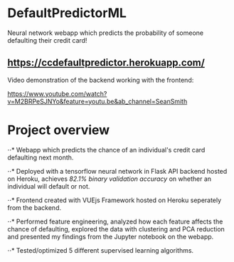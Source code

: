 # DefaultPredictorML
Neural network webapp which predicts the probability of someone defaulting their credit card!

## https://ccdefaultpredictor.herokuapp.com/

Video demonstration of the backend working with the frontend:

https://www.youtube.com/watch?v=M2BRPeSJNYo&feature=youtu.be&ab_channel=SeanSmith


# Project overview

⋅⋅* Webapp which predicts the chance of an individual's credit card defaulting next month.

⋅⋅* Deployed with a tensorflow neural network in Flask API backend hosted on Heroku, achieves *82.1% binary validation accuracy* on whether an individual will default or not.

⋅⋅* Frontend created with VUEjs Framework hosted on Heroku seperately from the backend.

⋅⋅* Performed feature engineering, analyzed how each feature affects the chance of defaulting, explored the data with clustering and PCA reduction and presented my findings from the Jupyter notebook on the webapp.

⋅⋅* Tested/optimized 5 different supervised learning algorithms.


